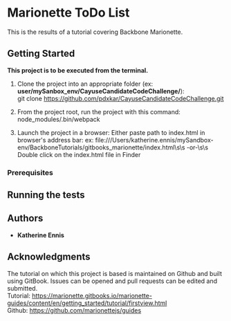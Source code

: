 # Marionette ToDo List 

This is the results of a tutorial covering Backbone Marionette.

## Getting Started

**This project is to be executed from the terminal.**
1. Clone the project into an appropriate folder (ex: **user/mySanbox_env/CayuseCandidateCodeChallenge/**): 
<br />git clone https://github.com/pdxkar/CayuseCandidateCodeChallenge.git

2. From the project root, run the project with this command:<br/>
node_modules/.bin/webpack

3. Launch the project in a browser:
Either paste path to index.html in browser's address bar:
ex: file:///Users/katherine.ennis/mySandbox-env/BackboneTutorials/gitbooks_marionette/index.html\s\s
-or-\s\s
Double click on the index.html file in Finder

### Prerequisites


## Running the tests

## Authors

* **Katherine Ennis**

## Acknowledgments
The tutorial on which this project is based is maintained on Github and built using GitBook. Issues can be opened and pull requests can be edited and submitted.<br />
Tutorial: https://marionette.gitbooks.io/marionette-guides/content/en/getting_started/tutorial/firstview.html<br />
Github: https://github.com/marionettejs/guides

